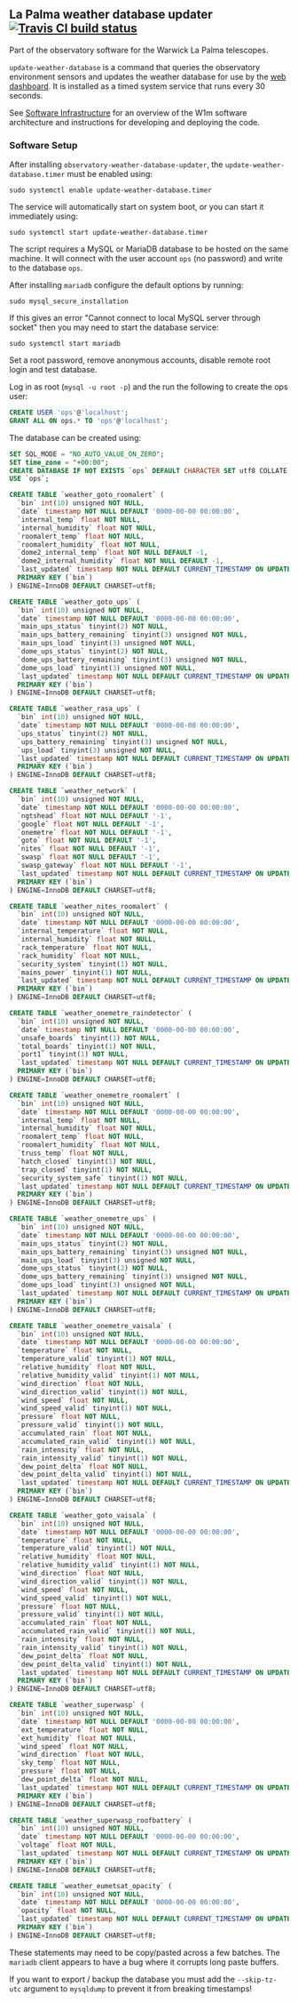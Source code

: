## La Palma weather database updater [![Travis CI build status](https://travis-ci.org/warwick-one-metre/weatherlogd.svg?branch=master)](https://travis-ci.org/warwick-one-metre/weatherlogd)

Part of the observatory software for the Warwick La Palma telescopes.

`update-weather-database` is a command that queries the observatory environment sensors and updates the weather database for use by the [web dashboard](https://github.com/warwick-one-metre/dashboard).
It is installed as a timed system service that runs every 30 seconds.

See [Software Infrastructure](https://github.com/warwick-one-metre/docs/wiki/Software-Infrastructure) for an overview of the W1m software architecture and instructions for developing and deploying the code.

### Software Setup

After installing `observatory-weather-database-updater`, the `update-weather-database.timer` must be enabled using:
```
sudo systemctl enable update-weather-database.timer
```

The service will automatically start on system boot, or you can start it immediately using:
```
sudo systemctl start update-weather-database.timer
```

The script requires a MySQL or MariaDB database to be hosted on the same machine.
It will connect with the user account `ops` (no password) and write to the database `ops`.

After installing `mariadb` configure the default options by running:
```
sudo mysql_secure_installation
```

If this gives an error "Cannot connect to local MySQL server through socket" then you may need to start the database service:
```
sudo systemctl start mariadb
```

Set a root password, remove anonymous accounts, disable remote root login and test database.

Log in as root (`mysql -u root -p`) and the run the following to create the ops user:

```sql
CREATE USER 'ops'@'localhost';
GRANT ALL ON ops.* TO 'ops'@'localhost';
```

The database can be created using:
```sql
SET SQL_MODE = "NO_AUTO_VALUE_ON_ZERO";
SET time_zone = "+00:00";
CREATE DATABASE IF NOT EXISTS `ops` DEFAULT CHARACTER SET utf8 COLLATE utf8_general_ci;
USE `ops`;

CREATE TABLE `weather_goto_roomalert` (
  `bin` int(10) unsigned NOT NULL,
  `date` timestamp NOT NULL DEFAULT '0000-00-00 00:00:00',
  `internal_temp` float NOT NULL,
  `internal_humidity` float NOT NULL,
  `roomalert_temp` float NOT NULL,
  `roomalert_humidity` float NOT NULL,
  `dome2_internal_temp` float NOT NULL DEFAULT -1,
  `dome2_internal_humidity` float NOT NULL DEFAULT -1,
  `last_updated` timestamp NOT NULL DEFAULT CURRENT_TIMESTAMP ON UPDATE CURRENT_TIMESTAMP,
  PRIMARY KEY (`bin`)
) ENGINE=InnoDB DEFAULT CHARSET=utf8;

CREATE TABLE `weather_goto_ups` (
  `bin` int(10) unsigned NOT NULL,
  `date` timestamp NOT NULL DEFAULT '0000-00-00 00:00:00',
  `main_ups_status` tinyint(2) NOT NULL,
  `main_ups_battery_remaining` tinyint(3) unsigned NOT NULL,
  `main_ups_load` tinyint(3) unsigned NOT NULL,
  `dome_ups_status` tinyint(2) NOT NULL,
  `dome_ups_battery_remaining` tinyint(3) unsigned NOT NULL,
  `dome_ups_load` tinyint(3) unsigned NOT NULL,
  `last_updated` timestamp NOT NULL DEFAULT CURRENT_TIMESTAMP ON UPDATE CURRENT_TIMESTAMP,
  PRIMARY KEY (`bin`)
) ENGINE=InnoDB DEFAULT CHARSET=utf8;

CREATE TABLE `weather_rasa_ups` (
  `bin` int(10) unsigned NOT NULL,
  `date` timestamp NOT NULL DEFAULT '0000-00-00 00:00:00',
  `ups_status` tinyint(2) NOT NULL,
  `ups_battery_remaining` tinyint(3) unsigned NOT NULL,
  `ups_load` tinyint(3) unsigned NOT NULL,
  `last_updated` timestamp NOT NULL DEFAULT CURRENT_TIMESTAMP ON UPDATE CURRENT_TIMESTAMP,
  PRIMARY KEY (`bin`)
) ENGINE=InnoDB DEFAULT CHARSET=utf8;

CREATE TABLE `weather_network` (
  `bin` int(10) unsigned NOT NULL,
  `date` timestamp NOT NULL DEFAULT '0000-00-00 00:00:00',
  `ngtshead` float NOT NULL DEFAULT '-1',
  `google` float NOT NULL DEFAULT '-1',
  `onemetre` float NOT NULL DEFAULT '-1',
  `goto` float NOT NULL DEFAULT '-1',
  `nites` float NOT NULL DEFAULT '-1',
  `swasp` float NOT NULL DEFAULT '-1',
  `swasp_gateway` float NOT NULL DEFAULT '-1',
  `last_updated` timestamp NOT NULL DEFAULT CURRENT_TIMESTAMP ON UPDATE CURRENT_TIMESTAMP,
  PRIMARY KEY (`bin`)
) ENGINE=InnoDB DEFAULT CHARSET=utf8;

CREATE TABLE `weather_nites_roomalert` (
  `bin` int(10) unsigned NOT NULL,
  `date` timestamp NOT NULL DEFAULT '0000-00-00 00:00:00',
  `internal_temperature` float NOT NULL,
  `internal_humidity` float NOT NULL,
  `rack_temperature` float NOT NULL,
  `rack_humidity` float NOT NULL,
  `security_system` tinyint(1) NOT NULL,
  `mains_power` tinyint(1) NOT NULL,
  `last_updated` timestamp NOT NULL DEFAULT CURRENT_TIMESTAMP ON UPDATE CURRENT_TIMESTAMP,
  PRIMARY KEY (`bin`)
) ENGINE=InnoDB DEFAULT CHARSET=utf8;

CREATE TABLE `weather_onemetre_raindetector` (
  `bin` int(10) unsigned NOT NULL,
  `date` timestamp NOT NULL DEFAULT '0000-00-00 00:00:00',
  `unsafe_boards` tinyint(1) NOT NULL,
  `total_boards` tinyint(1) NOT NULL,
  `port1` tinyint(1) NOT NULL,
  `last_updated` timestamp NOT NULL DEFAULT CURRENT_TIMESTAMP ON UPDATE CURRENT_TIMESTAMP,
  PRIMARY KEY (`bin`)
) ENGINE=InnoDB DEFAULT CHARSET=utf8;

CREATE TABLE `weather_onemetre_roomalert` (
  `bin` int(10) unsigned NOT NULL,
  `date` timestamp NOT NULL DEFAULT '0000-00-00 00:00:00',
  `internal_temp` float NOT NULL,
  `internal_humidity` float NOT NULL,
  `roomalert_temp` float NOT NULL,
  `roomalert_humidity` float NOT NULL,
  `truss_temp` float NOT NULL,
  `hatch_closed` tinyint(1) NOT NULL,
  `trap_closed` tinyint(1) NOT NULL,
  `security_system_safe` tinyint(1) NOT NULL,
  `last_updated` timestamp NOT NULL DEFAULT CURRENT_TIMESTAMP ON UPDATE CURRENT_TIMESTAMP,
  PRIMARY KEY (`bin`)
) ENGINE=InnoDB DEFAULT CHARSET=utf8;

CREATE TABLE `weather_onemetre_ups` (
  `bin` int(10) unsigned NOT NULL,
  `date` timestamp NOT NULL DEFAULT '0000-00-00 00:00:00',
  `main_ups_status` tinyint(2) NOT NULL,
  `main_ups_battery_remaining` tinyint(3) unsigned NOT NULL,
  `main_ups_load` tinyint(3) unsigned NOT NULL,
  `dome_ups_status` tinyint(2) NOT NULL,
  `dome_ups_battery_remaining` tinyint(3) unsigned NOT NULL,
  `dome_ups_load` tinyint(3) unsigned NOT NULL,
  `last_updated` timestamp NOT NULL DEFAULT CURRENT_TIMESTAMP ON UPDATE CURRENT_TIMESTAMP,
  PRIMARY KEY (`bin`)
) ENGINE=InnoDB DEFAULT CHARSET=utf8;

CREATE TABLE `weather_onemetre_vaisala` (
  `bin` int(10) unsigned NOT NULL,
  `date` timestamp NOT NULL DEFAULT '0000-00-00 00:00:00',
  `temperature` float NOT NULL,
  `temperature_valid` tinyint(1) NOT NULL,
  `relative_humidity` float NOT NULL,
  `relative_humidity_valid` tinyint(1) NOT NULL,
  `wind_direction` float NOT NULL,
  `wind_direction_valid` tinyint(1) NOT NULL,
  `wind_speed` float NOT NULL,
  `wind_speed_valid` tinyint(1) NOT NULL,
  `pressure` float NOT NULL,
  `pressure_valid` tinyint(1) NOT NULL,
  `accumulated_rain` float NOT NULL,
  `accumulated_rain_valid` tinyint(1) NOT NULL,
  `rain_intensity` float NOT NULL,
  `rain_intensity_valid` tinyint(1) NOT NULL,
  `dew_point_delta` float NOT NULL,
  `dew_point_delta_valid` tinyint(1) NOT NULL,
  `last_updated` timestamp NOT NULL DEFAULT CURRENT_TIMESTAMP ON UPDATE CURRENT_TIMESTAMP,
  PRIMARY KEY (`bin`)
) ENGINE=InnoDB DEFAULT CHARSET=utf8;

CREATE TABLE `weather_goto_vaisala` (
  `bin` int(10) unsigned NOT NULL,
  `date` timestamp NOT NULL DEFAULT '0000-00-00 00:00:00',
  `temperature` float NOT NULL,
  `temperature_valid` tinyint(1) NOT NULL,
  `relative_humidity` float NOT NULL,
  `relative_humidity_valid` tinyint(1) NOT NULL,
  `wind_direction` float NOT NULL,
  `wind_direction_valid` tinyint(1) NOT NULL,
  `wind_speed` float NOT NULL,
  `wind_speed_valid` tinyint(1) NOT NULL,
  `pressure` float NOT NULL,
  `pressure_valid` tinyint(1) NOT NULL,
  `accumulated_rain` float NOT NULL,
  `accumulated_rain_valid` tinyint(1) NOT NULL,
  `rain_intensity` float NOT NULL,
  `rain_intensity_valid` tinyint(1) NOT NULL,
  `dew_point_delta` float NOT NULL,
  `dew_point_delta_valid` tinyint(1) NOT NULL,
  `last_updated` timestamp NOT NULL DEFAULT CURRENT_TIMESTAMP ON UPDATE CURRENT_TIMESTAMP,
  PRIMARY KEY (`bin`)
) ENGINE=InnoDB DEFAULT CHARSET=utf8;

CREATE TABLE `weather_superwasp` (
  `bin` int(10) unsigned NOT NULL,
  `date` timestamp NOT NULL DEFAULT '0000-00-00 00:00:00',
  `ext_temperature` float NOT NULL,
  `ext_humidity` float NOT NULL,
  `wind_speed` float NOT NULL,
  `wind_direction` float NOT NULL,
  `sky_temp` float NOT NULL,
  `pressure` float NOT NULL,
  `dew_point_delta` float NOT NULL,
  `last_updated` timestamp NOT NULL DEFAULT CURRENT_TIMESTAMP ON UPDATE CURRENT_TIMESTAMP,
  PRIMARY KEY (`bin`)
) ENGINE=InnoDB DEFAULT CHARSET=utf8;

CREATE TABLE `weather_superwasp_roofbattery` (
  `bin` int(10) unsigned NOT NULL,
  `date` timestamp NOT NULL DEFAULT '0000-00-00 00:00:00',
  `voltage` float NOT NULL,
  `last_updated` timestamp NOT NULL DEFAULT CURRENT_TIMESTAMP ON UPDATE CURRENT_TIMESTAMP,
  PRIMARY KEY (`bin`)
) ENGINE=InnoDB DEFAULT CHARSET=utf8;

CREATE TABLE `weather_eumetsat_opacity` (
  `bin` int(10) unsigned NOT NULL,
  `date` timestamp NOT NULL DEFAULT '0000-00-00 00:00:00',
  `opacity` float NOT NULL,
  `last_updated` timestamp NOT NULL DEFAULT CURRENT_TIMESTAMP ON UPDATE CURRENT_TIMESTAMP,
  PRIMARY KEY (`bin`)
) ENGINE=InnoDB DEFAULT CHARSET=utf8;
```

These statements may need to be copy/pasted across a few batches.  The `mariadb` client appears to have a bug where it corrupts long paste buffers.

If you want to export / backup the database you must add the `--skip-tz-utc` argument to `mysqldump` to prevent it from breaking timestamps!
